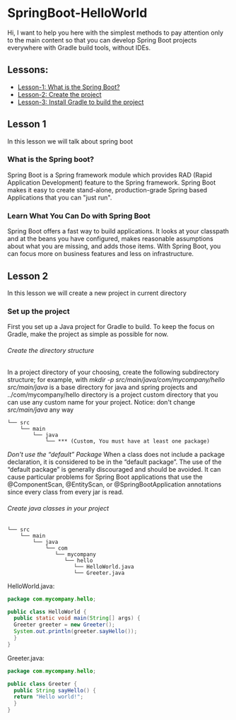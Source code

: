 # SpringBoot-HelloWorld

Hi, I want to help you here with the simplest methods to pay attention only to the main content so that you can develop Spring Boot projects everywhere with Gradle build tools, without IDEs.

## Lessons:
   - [Lesson-1: What is the Spring Boot?](#lesson-one)
   - [Lesson-2: Create the project](#lesson-two)
   - [Lesson-3: Install Gradle to build the project](#lesson-three)

<h2 id="lesson-one">Lesson 1</h2>
In this lesson we will talk about spring boot

### What is the Spring boot?

Spring Boot is a Spring framework module which provides RAD (Rapid Application Development) feature to the Spring framework.
Spring Boot makes it easy to create stand-alone, production-grade Spring based Applications that you can "just run".

### Learn What You Can Do with Spring Boot

Spring Boot offers a fast way to build applications. It looks at your classpath and at the beans you have configured, makes reasonable assumptions about what you are missing, and adds those items. With Spring Boot, you can focus more on business features and less on infrastructure.

<h2 id="lesson-two">Lesson 2</h2>
In this lesson we will create a new project in current directory

### Set up the project
First you set up a Java project for Gradle to build. To keep the focus on Gradle, make the project as simple as possible for now.

###### Create the directory structure
In a project directory of your choosing, create the following subdirectory structure; for example, with *mkdir -p src/main/java/com/mycompany/hello*
*src/main/java* is a base directory for java and spring projects and ../com/mycompany/hello directory is a project custom directory that you can use any custom name for your project. Notice: don't change *src/main/java*  any way
```
└── src
    └── main
        └── java
            └── *** (Custom, You must have at least one package)
```
*Don't use the “default” Package*
When a class does not include a package declaration, it is considered to be in the “default package”. The use of the “default package” is generally discouraged and should be avoided. It can cause particular problems for Spring Boot applications that use the @ComponentScan, @EntityScan, or @SpringBootApplication annotations since every class from every jar is read.

###### Create java classes in your project 
```
└── src
    └── main
        └── java
            └── com
               └── mycompany
                  └── hello
                     └── HelloWorld.java
                     └── Greeter.java
```
HelloWorld.java:
```java
package com.mycompany.hello;

public class HelloWorld {
  public static void main(String[] args) {
  Greeter greeter = new Greeter();
  System.out.println(greeter.sayHello());
  }
}
```
Greeter.java:
```java
package com.mycompany.hello;

public class Greeter {
  public String sayHello() {
  return "Hello world!";
  }
}
```



                     
                     





